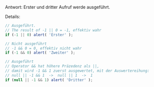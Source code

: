 Antwort: Erster und dritter Aufruf werde ausgeführt.

Details:

```js run
// Ausgeführt.
// The result of -1 || 0 = -1, effektiv wahr
if (-1 || 0) alert( 'Erster' );

// Nicht ausgeführt
// -1 && 0 = 0, effektiv nicht wahr
if (-1 && 0) alert( 'Zweiter' );

// Ausgeführt
// Operator && hat höhere Präzedenz als ||,
// damit wird -1 && 1 zuerst ausgewertet, mit der Auswertereihung:
// null || -1 && 1  ->  null || 1  ->  1
if (null || -1 && 1) alert( 'Dritter' );
```

